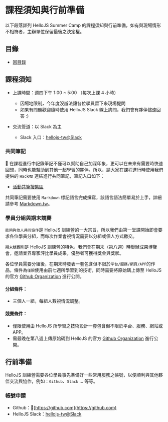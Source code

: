 # 課程須知與行前準備

以下段落詳列 HelloJS Summer Camp 的課程須知與行前準備，如有與現場情形不相符者，主辦單位保留最後之決定權。

## 目錄
- [回目錄](../)

## 課程須知

- 上課時間：週四下午 1:00 ~ 5:00 （每次上課 4 小時）
  - 因場地限制，今年度沒辦法讓各位學員留下來現場提問
  - 如果有問題歡迎隨時使用 HelloJS Slack 線上詢問，我們會有夥伴儘速回答 :)

- 交流管道：以 Slack 為主
  - Slack 入口：[hellojs-tw@Slack](https://join.slack.com/hellojs-tw/shared_invite/MjA3MTkxMzcwMDgxLTE0OTkxODY0ODgtMmFiNzcwZjI4Mw)


### 共同筆記

在課程進行中記錄筆記不僅可以幫助自己加深印象，更可以在未來有需要時快速回想，同時也能幫助到其他一起學習的夥伴。所以，請大家在課程進行時使用我們提供的 `HackMD` 連結進行共同筆記，筆記入口如下：
- [活動共筆搜集區](../NOTEPAD.md)

共同筆記需要使用 `Markdown` 標記語言完成撰寫，該語言語法簡單易於上手，詳細請參考 [Markdown.tw](http://markdown.tw/)。

### 學員分組與期末競賽

`能夠與他人共同協作`是 HelloJS 訓練營的一大宗旨，所以我們由第一堂課開始即會要求各位學員分組，而每次作業會視情況需要以分組或個人方式繳交。

`期末競賽`則是 HelloJS 訓練營的特色，我們會在期末（第八週）時舉辦成果博覽會，邀請業界專家評比學員成果，優勝者可獲得獎金與獎狀。

各位學員需要分組後，在期末時發表一套包含但不限於`平台/服務/網頁/APP`的作品，條件為`僅限`使用由前七週所學習到的技術，同時需要將原始碼上傳至 HelloJS 的官方 [Github Organization](https://github.com/hellojs-tw) 進行公開。

#### 分組條件：
- 三個人一組，每組人數視情況調整。

#### 競賽條件：
 - 僅限使用由 HelloJS 所學習之技術設計一套包含但不限於平台、服務、網站或 APP。
 - 需最晚在第八週上傳原始碼到 HelloJS 的官方 [Github Organization](https://github.com/hellojs-tw) 進行公開。


## 行前準備

HelloJS 訓練營需要各位學員事先準備好一些常用服務之帳號，以便順利與其他夥伴交流與協作，例如：`Github`、`Slack` ... 等等。

### 帳號申請
- Github：[https://github.com](https://github.com)
- HelloJS Slack：[hellojs-tw@Slack](https://join.slack.com/hellojs-tw/shared_invite/MjA3MTkxMzcwMDgxLTE0OTkxODY0ODgtMmFiNzcwZjI4Mw)
